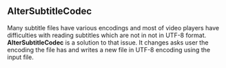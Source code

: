 ## AlterSubtitleCodec
Many subtitle files have various encodings and most of video players have difficulties with reading subtitles which are not in not in UTF-8 format.
**AlterSubtitleCodec** is a solution to that issue. It changes asks user the encoding the file has and writes a new file in UTF-8 encoding using the input file.
